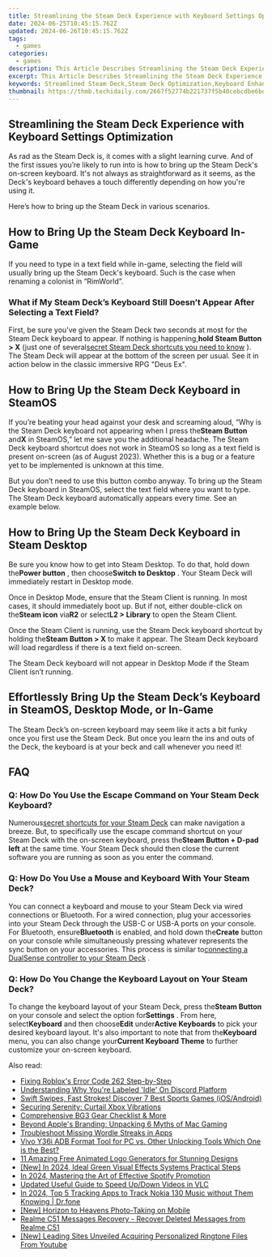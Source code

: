 ```yaml
---
title: Streamlining the Steam Deck Experience with Keyboard Settings Optimization
date: 2024-06-25T10:45:15.762Z
updated: 2024-06-26T10:45:15.762Z
tags:
  - games
categories:
  - games
description: This Article Describes Streamlining the Steam Deck Experience with Keyboard Settings Optimization
excerpt: This Article Describes Streamlining the Steam Deck Experience with Keyboard Settings Optimization
keywords: Streamlined Steam Deck,Steam Deck Optimization,Keyboard Enhancement,Deck Usability Boost,Steam Settings Tuning,Deck Performance Improvement,Customize Steam Deck
thumbnail: https://thmb.techidaily.com/2667f52774b221737f5b40cebcdbe6bd28a1a07909c05b7a4646323bdf667e48.jpg
---
```


## Streamlining the Steam Deck Experience with Keyboard Settings Optimization

 As rad as the Steam Deck is, it comes with a slight learning curve. And of the first issues you’re likely to run into is how to bring up the Steam Deck's on-screen keyboard. It's not always as straightforward as it seems, as the Deck's keyboard behaves a touch differently depending on how you're using it.

Here’s how to bring up the Steam Deck in various scenarios.

## How to Bring Up the Steam Deck Keyboard In-Game

 If you need to type in a text field while in-game, selecting the field will usually bring up the Steam Deck's keyboard. Such is the case when renaming a colonist in “RimWorld”.

### What if My Steam Deck’s Keyboard Still Doesn’t Appear After Selecting a Text Field?

 First, be sure you’ve given the Steam Deck two seconds at most for the Steam Deck keyboard to appear. If nothing is happening,**hold Steam Button > X** (just one of several[secret Steam Deck shortcuts you need to know](https://www.makeuseof.com/steam-deck-shortcuts/) ). The Steam Deck will appear at the bottom of the screen per usual. See it in action below in the classic immersive RPG "Deus Ex".

## How to Bring Up the Steam Deck Keyboard in SteamOS

 If you’re beating your head against your desk and screaming aloud, “Why is the Steam Deck keyboard not appearing when I press the**Steam Button** and**X** in SteamOS,” let me save you the additional headache. The Steam Deck keyboard shortcut does not work in SteamOS so long as a text field is present on-screen (as of August 2023). Whether this is a bug or a feature yet to be implemented is unknown at this time.

 But you don’t need to use this button combo anyway. To bring up the Steam Deck keyboard in SteamOS, select the text field where you want to type. The Steam Deck keyboard automatically appears every time. See an example below.

## How to Bring Up the Steam Deck Keyboard in Steam Desktop

 Be sure you know how to get into Steam Desktop. To do that, hold down the**Power button** , then choose**Switch to Desktop** . Your Steam Deck will immediately restart in Desktop mode.

 Once in Desktop Mode, ensure that the Steam Client is running. In most cases, it should immediately boot up. But if not, either double-click on the**Steam icon** via**R2** or select**L2 > Library** to open the Steam Client.

 Once the Steam Client is running, use the Steam Deck keyboard shortcut by holding the**Steam Button > X** to make it appear. The Steam Deck keyboard will load regardless if there is a text field on-screen.

 The Steam Deck keyboard will not appear in Desktop Mode if the Steam Client isn’t running.

## Effortlessly Bring Up the Steam Deck’s Keyboard in SteamOS, Desktop Mode, or In-Game

 The Steam Deck’s on-screen keyboard may seem like it acts a bit funky once you first use the Steam Deck. But once you learn the ins and outs of the Deck, the keyboard is at your beck and call whenever you need it!

## FAQ

### Q: How Do You Use the Escape Command on Your Steam Deck Keyboard?

 Numerous[secret shortcuts for your Steam Deck](https://www.makeuseof.com/steam-deck-shortcuts/) can make navigation a breeze. But, to specifically use the escape command shortcut on your Steam Deck with the on-screen keyboard, press the**Steam Button + D-pad left** at the same time. Your Steam Deck should then close the current software you are running as soon as you enter the command.

### Q: How Do You Use a Mouse and Keyboard With Your Steam Deck?

 You can connect a keyboard and mouse to your Steam Deck via wired connections or Bluetooth. For a wired connection, plug your accessories into your Steam Deck through the USB-C or USB-A ports on your console. For Bluetooth, ensure**Bluetooth** is enabled, and hold down the**Create** button on your console while simultaneously pressing whatever represents the sync button on your accessories. This process is similar to[connecting a DualSense controller to your Steam Deck](https://www.makeuseof.com/how-to-connect-ps5-controller-to-steam-deck/) .

### Q: How Do You Change the Keyboard Layout on Your Steam Deck?

 To change the keyboard layout of your Steam Deck, press the**Steam Button** on your console and select the option for**Settings** . From here, select**Keyboard** and then choose**Edit** under**Active Keyboards** to pick your desired keyboard layout. It's also important to note that from the**Keyboard** menu, you can also change your**Current Keyboard Theme** to further customize your on-screen keyboard.


<ins class="adsbygoogle"
     style="display:block"
     data-ad-format="autorelaxed"
     data-ad-client="ca-pub-7571918770474297"
     data-ad-slot="1223367746"></ins>



<ins class="adsbygoogle"
     style="display:block"
     data-ad-client="ca-pub-7571918770474297"
     data-ad-slot="8358498916"
     data-ad-format="auto"
     data-full-width-responsive="true"></ins>

<span class="atpl-alsoreadstyle">Also read:</span>
<div><ul>
<li><a href="https://games-able.techidaily.com/fixing-robloxs-error-code-262-step-by-step/"><u>Fixing Roblox's Error Code 262 Step-by-Step</u></a></li>
<li><a href="https://games-able.techidaily.com/understanding-why-youre-labeled-idle-on-discord-platform/"><u>Understanding Why You're Labeled 'Idle' On Discord Platform</u></a></li>
<li><a href="https://games-able.techidaily.com/swift-swipes-fast-strokes-discover-7-best-sports-games-iosandroid/"><u>Swift Swipes, Fast Strokes! Discover 7 Best Sports Games (iOS/Android)</u></a></li>
<li><a href="https://games-able.techidaily.com/securing-serenity-curtail-xbox-vibrations/"><u>Securing Serenity: Curtail Xbox Vibrations</u></a></li>
<li><a href="https://games-able.techidaily.com/comprehensive-bg3-gear-checklist-and-more/"><u>Comprehensive BG3 Gear Checklist & More</u></a></li>
<li><a href="https://games-able.techidaily.com/beyond-apples-branding-unpacking-6-myths-of-mac-gaming/"><u>Beyond Apple's Branding: Unpacking 6 Myths of Mac Gaming</u></a></li>
<li><a href="https://games-able.techidaily.com/troubleshoot-missing-wordle-streaks-in-apps/"><u>Troubleshoot Missing Wordle Streaks in Apps</u></a></li>
<li><a href="https://bypass-frp.techidaily.com/vivo-y36i-adb-format-tool-for-pc-vs-other-unlocking-tools-which-one-is-the-best-by-drfone-android/"><u>Vivo Y36i ADB Format Tool for PC vs. Other Unlocking Tools Which One is the Best?</u></a></li>
<li><a href="https://ai-driven-video-production.techidaily.com/11-amazing-free-animated-logo-generators-for-stunning-designs/"><u>11 Amazing Free Animated Logo Generators for Stunning Designs</u></a></li>
<li><a href="https://screen-video-capture.techidaily.com/new-in-2024-ideal-green-visual-effects-systems-practical-steps/"><u>[New] In 2024, Ideal Green Visual Effects Systems  Practical Steps</u></a></li>
<li><a href="https://extra-support.techidaily.com/in-2024-mastering-the-art-of-effective-spotify-promotion/"><u>In 2024, Mastering the Art of Effective Spotify Promotion</u></a></li>
<li><a href="https://ai-editing-video.techidaily.com/updated-useful-guide-to-speed-updown-videos-in-vlc/"><u>Updated Useful Guide to Speed Up/Down Videos in VLC</u></a></li>
<li><a href="https://android-location-track.techidaily.com/in-2024-top-5-tracking-apps-to-track-nokia-130-music-without-them-knowing-drfone-by-drfone-virtual-android/"><u>In 2024, Top 5 Tracking Apps to Track Nokia 130 Music without Them Knowing | Dr.fone</u></a></li>
<li><a href="https://some-knowledge.techidaily.com/new-horizon-to-heavens-photo-taking-on-mobile/"><u>[New] Horizon to Heavens  Photo-Taking on Mobile</u></a></li>
<li><a href="https://review-topics.techidaily.com/realme-c51-messages-recovery-recover-deleted-messages-from-realme-c51-by-fonelab-android-recover-messages/"><u>Realme C51 Messages Recovery - Recover Deleted Messages from Realme C51</u></a></li>
<li><a href="https://extra-skills.techidaily.com/new-leading-sites-unveiled-acquiring-personalized-ringtone-files-from-youtube/"><u>[New] Leading Sites Unveiled  Acquiring Personalized Ringtone Files From Youtube</u></a></li>
</ul></div>
